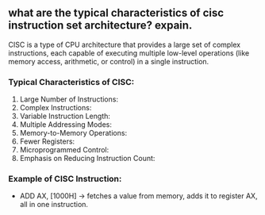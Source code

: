 ## what are the typical characteristics of cisc instruction set architecture? expain.

CISC is a type of CPU architecture that provides a large set of complex instructions, each capable of executing multiple low-level operations (like memory access, arithmetic, or control) in a single instruction.

### Typical Characteristics of CISC:

1. Large Number of Instructions:
2. Complex Instructions:
3. Variable Instruction Length:
4. Multiple Addressing Modes:
5. Memory-to-Memory Operations:
6. Fewer Registers:
7. Microprogrammed Control:
8. Emphasis on Reducing Instruction Count:

### Example of CISC Instruction:

* ADD AX, [1000H] → fetches a value from memory, adds it to register AX, all in one instruction.